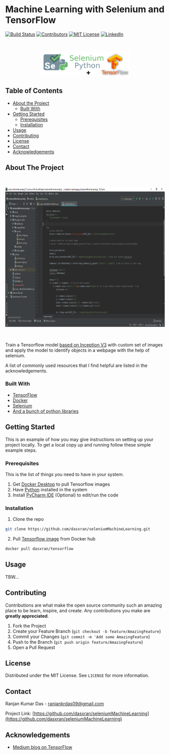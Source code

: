# Machine Learning with Selenium and TensorFlow

<!-- PROJECT SHIELDS -->
[![Build Status][build-shield]]()
[![Contributors][contributors-shield]]()
[![MIT License][license-shield]][license-url]
[![LinkedIn][linkedin-shield]][linkedin-url]



<!-- PROJECT LOGO -->
<br />
<p align="center">
  <a href="https://github.com/dasxran/seleniumMachineLearning">
    <img src="logo.png" alt="Logo" width="280" height="80">
  </a>
</p>



<!-- TABLE OF CONTENTS -->
## Table of Contents

* [About the Project](#about-the-project)
  * [Built With](#built-with)
* [Getting Started](#getting-started)
  * [Prerequisites](#prerequisites)
  * [Installation](#installation)
* [Usage](#usage)
* [Contributing](#contributing)
* [License](#license)
* [Contact](#contact)
* [Acknowledgements](#acknowledgements)



<!-- ABOUT THE PROJECT -->
## About The Project

<!-- [![Product Name Screen Shot][product-screenshot]](https://github.com/dasxran/seleniumMachineLearning) -->
<br />
<p align="center">
  <a href="https://github.com/dasxran/seleniumMachineLearning">
    <img src="screenshot.PNG" width="800" height="440">
  </a>
</p>
<br />

Train a Tensorflow model [based on Inception V3](https://cloud.google.com/tpu/docs/tutorials/inception) with custom set of images and apply the model to identify objects in a webpage with the help of selenium.

A list of commonly used resources that I find helpful are listed in the acknowledgements.

### Built With
* [TensorFlow](https://www.tensorflow.org/)
* [Docker](https://www.docker.com/)
* [Selenium](https://www.seleniumhq.org/)
* [And a bunch of python libraries](https://www.python.org/)



<!-- GETTING STARTED -->
## Getting Started

This is an example of how you may give instructions on setting up your project locally.
To get a local copy up and running follow these simple example steps.

### Prerequisites

This is the list of things you need to have in your system.
1. Get [Docker Desktop](https://www.docker.com/products/docker-desktop) to pull Tensorflow images
2. Have [Python](https://www.python.org/downloads/) installed in the system
3. Install [PyCharm IDE](https://www.jetbrains.com/pycharm/) (Optional) to edit/run the code

### Installation

1. Clone the repo
```sh
git clone https://github.com/dasxran/seleniumMachineLearning.git
```
2. Pull [Tensorflow image](https://hub.docker.com/r/dasxran/tensorflow) from Docker hub
```sh
docker pull dasxran/tensorflow
```



<!-- USAGE EXAMPLES -->
## Usage

TBW...



<!-- CONTRIBUTING -->
## Contributing

Contributions are what make the open source community such an amazing place to be learn, inspire, and create. Any contributions you make are **greatly appreciated**.

1. Fork the Project
2. Create your Feature Branch (`git checkout -b feature/AmazingFeature`)
3. Commit your Changes (`git commit -m 'Add some AmazingFeature`)
4. Push to the Branch (`git push origin feature/AmazingFeature`)
5. Open a Pull Request



<!-- LICENSE -->
## License

Distributed under the MIT License. See `LICENSE` for more information.



<!-- CONTACT -->
## Contact

Ranjan Kumar Das - ranjankrdas09@gmail.com

Project Link: [https://github.com/dasxran/seleniumMachineLearning](https://github.com/dasxran/seleniumMachineLearning)



<!-- ACKNOWLEDGEMENTS -->
## Acknowledgements
* [Medium blog on TensorFlow](https://medium.com/@teavanist/image-classification-using-tensorflow-on-docker-windows-bd7824b05fee)



<!-- MARKDOWN LINKS & IMAGES -->
[build-shield]: https://img.shields.io/badge/build-passing-brightgreen.svg?style=flat-square
[contributors-shield]: https://img.shields.io/badge/contributors-1-orange.svg?style=flat-square
[license-shield]: https://img.shields.io/badge/license-MIT-blue.svg?style=flat-square
[license-url]: https://choosealicense.com/licenses/mit
[linkedin-shield]: https://img.shields.io/badge/-LinkedIn-black.svg?style=flat-square&logo=linkedin&colorB=555
[linkedin-url]: https://linkedin.com/in/othneildrew
[product-screenshot]: https://raw.githubusercontent.com/othneildrew/Best-README-Template/master/screenshot.png
